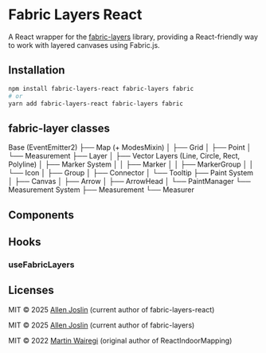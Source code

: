 # Fabric Layers React

A React wrapper for the [fabric-layers](https://www.npmjs.com/package/fabric-layers) library, providing a React-friendly way to work with layered canvases using Fabric.js.

## Installation

```bash
npm install fabric-layers-react fabric-layers fabric
# or
yarn add fabric-layers-react fabric-layers fabric
```

## fabric-layer classes

Base (EventEmitter2)
├── Map (+ ModesMixin)
│   ├── Grid
│   ├── Point
│   └── Measurement
├── Layer
│   ├── Vector Layers (Line, Circle, Rect, Polyline)
│   ├── Marker System
│   │   ├── Marker
│   │   ├── MarkerGroup
│   │   └── Icon
│   ├── Group
│   ├── Connector
│   └── Tooltip
├── Paint System
│   ├── Canvas
│   ├── Arrow
│   ├── ArrowHead
│   └── PaintManager
└── Measurement System
    ├── Measurement
    └── Measurer

## Components

## Hooks

### useFabricLayers

## Licenses

MIT © 2025 [Allen Joslin](https://github.com/ajoslin103) (current author of fabric-layers-react)

MIT © 2025 [Allen Joslin](https://github.com/ajoslin103) (current author of fabric-layers)

MIT © 2022 [Martin Wairegi](https://github.com/martinwairegi) (original author of ReactIndoorMapping)
